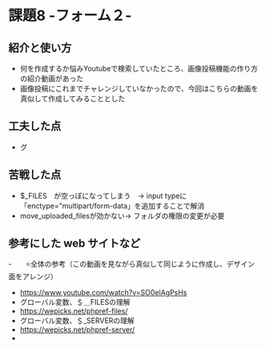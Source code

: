 # 課題8 -フォーム２-

## 紹介と使い方
  - 何を作成するか悩みYoutubeで検索していたところ、画像投稿機能の作り方の紹介動画があった
  - 画像投稿にこれまでチャレンジしていなかったので、今回はこちらの動画を真似して作成してみることとした

## 工夫した点
  - グ

## 苦戦した点
  - $_FILES　が空っぽになってしまう　→ input typeに「enctype="multipart/form-data」を追加することで解消
  - move_uploaded_filesが効かない→ フォルダの権限の変更が必要

## 参考にした web サイトなど
  -　　⭐️全体の参考（この動画を見ながら真似して同じように作成し、デザイン面をアレンジ）
  - https://www.youtube.com/watch?v=SO0elAgPsHs
  - グローバル変数、＄＿FILESの理解
  - https://wepicks.net/phpref-files/
  - グローバル変数、＄_SERVERの理解
  - https://wepicks.net/phpref-server/
  - 
